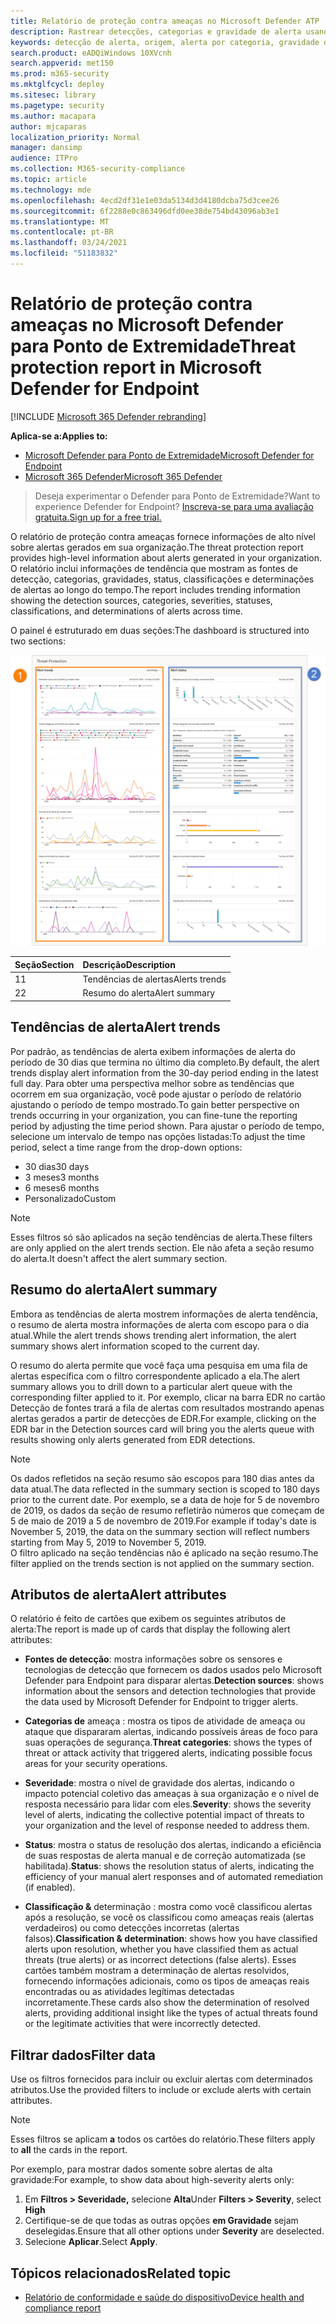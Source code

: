 ```yaml
---
title: Relatório de proteção contra ameaças no Microsoft Defender ATP
description: Rastrear detecções, categorias e gravidade de alerta usando o relatório de proteção contra ameaças
keywords: detecção de alerta, origem, alerta por categoria, gravidade do alerta, classificação de alerta, determinação
search.product: eADQiWindows 10XVcnh
search.appverid: met150
ms.prod: m365-security
ms.mktglfcycl: deploy
ms.sitesec: library
ms.pagetype: security
ms.author: macapara
author: mjcaparas
localization_priority: Normal
manager: dansimp
audience: ITPro
ms.collection: M365-security-compliance
ms.topic: article
ms.technology: mde
ms.openlocfilehash: 4ecd2df31e1e03da5134d3d4180dcba75d3cee26
ms.sourcegitcommit: 6f2288e0c863496dfd0ee38de754bd43096ab3e1
ms.translationtype: MT
ms.contentlocale: pt-BR
ms.lasthandoff: 03/24/2021
ms.locfileid: "51183832"
---
```

# <a name="threat-protection-report-in-microsoft-defender-for-endpoint"></a><span data-ttu-id="38dc0-104">Relatório de proteção contra ameaças no Microsoft Defender para Ponto de Extremidade</span><span class="sxs-lookup"><span data-stu-id="38dc0-104">Threat protection report in Microsoft Defender for Endpoint</span></span>

[!INCLUDE [Microsoft 365 Defender rebranding](../../includes/microsoft-defender.md)]


<span data-ttu-id="38dc0-105">**Aplica-se a:**</span><span class="sxs-lookup"><span data-stu-id="38dc0-105">**Applies to:**</span></span>
- [<span data-ttu-id="38dc0-106">Microsoft Defender para Ponto de Extremidade</span><span class="sxs-lookup"><span data-stu-id="38dc0-106">Microsoft Defender for Endpoint</span></span>](https://go.microsoft.com/fwlink/p/?linkid=2154037)
- [<span data-ttu-id="38dc0-107">Microsoft 365 Defender</span><span class="sxs-lookup"><span data-stu-id="38dc0-107">Microsoft 365 Defender</span></span>](https://go.microsoft.com/fwlink/?linkid=2118804)


> <span data-ttu-id="38dc0-108">Deseja experimentar o Defender para Ponto de Extremidade?</span><span class="sxs-lookup"><span data-stu-id="38dc0-108">Want to experience Defender for Endpoint?</span></span> [<span data-ttu-id="38dc0-109">Inscreva-se para uma avaliação gratuita.</span><span class="sxs-lookup"><span data-stu-id="38dc0-109">Sign up for a free trial.</span></span>](https://www.microsoft.com/microsoft-365/windows/microsoft-defender-atp?ocid=docs-wdatp-pullalerts-abovefoldlink) 

<span data-ttu-id="38dc0-110">O relatório de proteção contra ameaças fornece informações de alto nível sobre alertas gerados em sua organização.</span><span class="sxs-lookup"><span data-stu-id="38dc0-110">The threat protection report provides high-level information about alerts generated in your organization.</span></span> <span data-ttu-id="38dc0-111">O relatório inclui informações de tendência que mostram as fontes de detecção, categorias, gravidades, status, classificações e determinações de alertas ao longo do tempo.</span><span class="sxs-lookup"><span data-stu-id="38dc0-111">The report includes trending information showing the detection sources, categories, severities, statuses, classifications, and determinations of alerts across time.</span></span>

<span data-ttu-id="38dc0-112">O painel é estruturado em duas seções:</span><span class="sxs-lookup"><span data-stu-id="38dc0-112">The dashboard is structured into two sections:</span></span>

![Imagem do relatório de proteção contra ameaças](images/threat-protection-reports.png)

<span data-ttu-id="38dc0-114">Seção</span><span class="sxs-lookup"><span data-stu-id="38dc0-114">Section</span></span> | <span data-ttu-id="38dc0-115">Descrição</span><span class="sxs-lookup"><span data-stu-id="38dc0-115">Description</span></span> 
:---|:---
<span data-ttu-id="38dc0-116">1</span><span class="sxs-lookup"><span data-stu-id="38dc0-116">1</span></span> | <span data-ttu-id="38dc0-117">Tendências de alertas</span><span class="sxs-lookup"><span data-stu-id="38dc0-117">Alerts trends</span></span>
<span data-ttu-id="38dc0-118">2</span><span class="sxs-lookup"><span data-stu-id="38dc0-118">2</span></span> | <span data-ttu-id="38dc0-119">Resumo do alerta</span><span class="sxs-lookup"><span data-stu-id="38dc0-119">Alert summary</span></span>

## <a name="alert-trends"></a><span data-ttu-id="38dc0-120">Tendências de alerta</span><span class="sxs-lookup"><span data-stu-id="38dc0-120">Alert trends</span></span>
<span data-ttu-id="38dc0-121">Por padrão, as tendências de alerta exibem informações de alerta do período de 30 dias que termina no último dia completo.</span><span class="sxs-lookup"><span data-stu-id="38dc0-121">By default, the alert trends display alert information from the 30-day period ending in the latest full day.</span></span> <span data-ttu-id="38dc0-122">Para obter uma perspectiva melhor sobre as tendências que ocorrem em sua organização, você pode ajustar o período de relatório ajustando o período de tempo mostrado.</span><span class="sxs-lookup"><span data-stu-id="38dc0-122">To gain better perspective on trends occurring in your organization, you can fine-tune the reporting period by adjusting the time period shown.</span></span> <span data-ttu-id="38dc0-123">Para ajustar o período de tempo, selecione um intervalo de tempo nas opções listadas:</span><span class="sxs-lookup"><span data-stu-id="38dc0-123">To adjust the time period, select a time range from the drop-down options:</span></span>

- <span data-ttu-id="38dc0-124">30 dias</span><span class="sxs-lookup"><span data-stu-id="38dc0-124">30 days</span></span>
- <span data-ttu-id="38dc0-125">3 meses</span><span class="sxs-lookup"><span data-stu-id="38dc0-125">3 months</span></span>
- <span data-ttu-id="38dc0-126">6 meses</span><span class="sxs-lookup"><span data-stu-id="38dc0-126">6 months</span></span>
- <span data-ttu-id="38dc0-127">Personalizado</span><span class="sxs-lookup"><span data-stu-id="38dc0-127">Custom</span></span>

>[!NOTE]
><span data-ttu-id="38dc0-128">Esses filtros só são aplicados na seção tendências de alerta.</span><span class="sxs-lookup"><span data-stu-id="38dc0-128">These filters are only applied on the alert trends section.</span></span> <span data-ttu-id="38dc0-129">Ele não afeta a seção resumo do alerta.</span><span class="sxs-lookup"><span data-stu-id="38dc0-129">It doesn't affect the alert summary section.</span></span>


## <a name="alert-summary"></a><span data-ttu-id="38dc0-130">Resumo do alerta</span><span class="sxs-lookup"><span data-stu-id="38dc0-130">Alert summary</span></span>
<span data-ttu-id="38dc0-131">Embora as tendências de alerta mostrem informações de alerta tendência, o resumo de alerta mostra informações de alerta com escopo para o dia atual.</span><span class="sxs-lookup"><span data-stu-id="38dc0-131">While the alert trends shows trending alert information, the alert summary shows alert information scoped to the current day.</span></span>

 <span data-ttu-id="38dc0-132">O resumo do alerta permite que você faça uma pesquisa em uma fila de alertas específica com o filtro correspondente aplicado a ela.</span><span class="sxs-lookup"><span data-stu-id="38dc0-132">The alert summary allows you to drill down to a particular alert queue with the corresponding filter applied to it.</span></span> <span data-ttu-id="38dc0-133">Por exemplo, clicar na barra EDR no cartão Detecção de fontes trará a fila de alertas com resultados mostrando apenas alertas gerados a partir de detecções de EDR.</span><span class="sxs-lookup"><span data-stu-id="38dc0-133">For example, clicking on the EDR bar in the Detection sources card will bring you the alerts queue with results showing only alerts generated from EDR detections.</span></span> 

>[!NOTE]
><span data-ttu-id="38dc0-134">Os dados refletidos na seção resumo são escopos para 180 dias antes da data atual.</span><span class="sxs-lookup"><span data-stu-id="38dc0-134">The data reflected in the summary section is scoped to 180 days prior to the current date.</span></span> <span data-ttu-id="38dc0-135">Por exemplo, se a data de hoje for 5 de novembro de 2019, os dados da seção de resumo refletirão números que começam de 5 de maio de 2019 a 5 de novembro de 2019.</span><span class="sxs-lookup"><span data-stu-id="38dc0-135">For example if today's date is November 5, 2019, the data on the summary section will reflect numbers starting from May 5, 2019 to November 5, 2019.</span></span><br>
> <span data-ttu-id="38dc0-136">O filtro aplicado na seção tendências não é aplicado na seção resumo.</span><span class="sxs-lookup"><span data-stu-id="38dc0-136">The filter applied on the trends section is not applied on the summary section.</span></span> 

## <a name="alert-attributes"></a><span data-ttu-id="38dc0-137">Atributos de alerta</span><span class="sxs-lookup"><span data-stu-id="38dc0-137">Alert attributes</span></span>
<span data-ttu-id="38dc0-138">O relatório é feito de cartões que exibem os seguintes atributos de alerta:</span><span class="sxs-lookup"><span data-stu-id="38dc0-138">The report is made up of cards that display the following alert attributes:</span></span>

- <span data-ttu-id="38dc0-139">**Fontes de detecção**: mostra informações sobre os sensores e tecnologias de detecção que fornecem os dados usados pelo Microsoft Defender para Endpoint para disparar alertas.</span><span class="sxs-lookup"><span data-stu-id="38dc0-139">**Detection sources**: shows information about the sensors and detection technologies that provide the data used by Microsoft Defender for Endpoint to trigger alerts.</span></span>

- <span data-ttu-id="38dc0-140">**Categorias de** ameaça : mostra os tipos de atividade de ameaça ou ataque que dispararam alertas, indicando possíveis áreas de foco para suas operações de segurança.</span><span class="sxs-lookup"><span data-stu-id="38dc0-140">**Threat categories**: shows the types of threat or attack activity that triggered alerts, indicating possible focus areas for your security operations.</span></span>

- <span data-ttu-id="38dc0-141">**Severidade**: mostra o nível de gravidade dos alertas, indicando o impacto potencial coletivo das ameaças à sua organização e o nível de resposta necessário para lidar com eles.</span><span class="sxs-lookup"><span data-stu-id="38dc0-141">**Severity**: shows the severity level of alerts, indicating the collective potential impact of threats to your organization and the level of response needed to address them.</span></span>

- <span data-ttu-id="38dc0-142">**Status**: mostra o status de resolução dos alertas, indicando a eficiência de suas respostas de alerta manual e de correção automatizada (se habilitada).</span><span class="sxs-lookup"><span data-stu-id="38dc0-142">**Status**: shows the resolution status of alerts, indicating the efficiency of your manual alert responses and of automated remediation (if enabled).</span></span> 

- <span data-ttu-id="38dc0-143">**Classificação &** determinação : mostra como você classificou alertas após a resolução, se você os classificou como ameaças reais (alertas verdadeiros) ou como detecções incorretas (alertas falsos).</span><span class="sxs-lookup"><span data-stu-id="38dc0-143">**Classification & determination**: shows how you have classified alerts upon resolution, whether you have classified them as actual threats (true alerts) or as incorrect detections (false alerts).</span></span> <span data-ttu-id="38dc0-144">Esses cartões também mostram a determinação de alertas resolvidos, fornecendo informações adicionais, como os tipos de ameaças reais encontradas ou as atividades legítimas detectadas incorretamente.</span><span class="sxs-lookup"><span data-stu-id="38dc0-144">These cards also show the determination of resolved alerts, providing additional insight like the types of actual threats found or the legitimate activities that were incorrectly detected.</span></span>


 

## <a name="filter-data"></a><span data-ttu-id="38dc0-145">Filtrar dados</span><span class="sxs-lookup"><span data-stu-id="38dc0-145">Filter data</span></span>

<span data-ttu-id="38dc0-146">Use os filtros fornecidos para incluir ou excluir alertas com determinados atributos.</span><span class="sxs-lookup"><span data-stu-id="38dc0-146">Use the provided filters to include or exclude alerts with certain attributes.</span></span>

>[!NOTE]
><span data-ttu-id="38dc0-147">Esses filtros se aplicam **a** todos os cartões do relatório.</span><span class="sxs-lookup"><span data-stu-id="38dc0-147">These filters apply to **all** the cards in the report.</span></span>

<span data-ttu-id="38dc0-148">Por exemplo, para mostrar dados somente sobre alertas de alta gravidade:</span><span class="sxs-lookup"><span data-stu-id="38dc0-148">For example, to show data about high-severity alerts only:</span></span>

1. <span data-ttu-id="38dc0-149">Em **Filtros > Severidade,** selecione **Alta**</span><span class="sxs-lookup"><span data-stu-id="38dc0-149">Under **Filters > Severity**, select **High**</span></span>
2. <span data-ttu-id="38dc0-150">Certifique-se de que todas as outras opções **em Gravidade** sejam deselegidas.</span><span class="sxs-lookup"><span data-stu-id="38dc0-150">Ensure that all other options under **Severity** are deselected.</span></span>
3. <span data-ttu-id="38dc0-151">Selecione **Aplicar**.</span><span class="sxs-lookup"><span data-stu-id="38dc0-151">Select **Apply**.</span></span> 

## <a name="related-topic"></a><span data-ttu-id="38dc0-152">Tópicos relacionados</span><span class="sxs-lookup"><span data-stu-id="38dc0-152">Related topic</span></span>
- [<span data-ttu-id="38dc0-153">Relatório de conformidade e saúde do dispositivo</span><span class="sxs-lookup"><span data-stu-id="38dc0-153">Device health and compliance report</span></span>](machine-reports.md)
